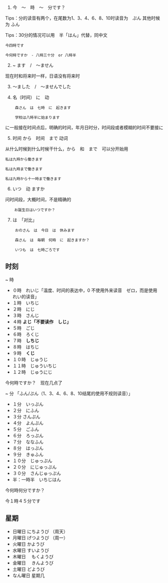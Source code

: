 1. 今　～　時　～　分です？

Tips：分的读音有两个，在尾数为1、3、4、6、8、10时读音为　ぷん 其他时候为 ふん

Tips：30分的情况可以用　半「はん」代替，同中文

    今四時です

    今何時ですか　- 八時三十分　or 八時半

2. ~ ます　/　～ません

现在时和将来时一样，日语没有将来时

3. ～ました　/　～ませんでした

4. 名（时间） に　动

        森さん　は　七時　に　起きます

        学校は八時半に始まります

に一般接在时间点后，明确的时间，年月日时分，时间段或者模糊的时间不要接に

5. 时间  から　时间　まで 动词

从什么时候到什么时候干什么，から　和　まで　可以分开始用

    私は九時から働きます

    私は九時まで働きます

    私は九時から十一時まで働きます

6. いつ　动 ますか

问时间段，大概时间，不是精确的

        お誕生日はいつですか？

7. は　「对比」

        おのさん　は　今日　は　休みます

        森さん　は　毎朝　何時　に　起きますか？

        いつも　は　七時ごろです

## 时刻

~ 時

- ０時　れいじ「温度、时间的表达中，0 不使用外来读音　ゼロ，而是使用　れい的读音」
- １時　いちじ
- ２時　にじ
- ３時　さんじ
- ４時  **よじ「不要读作　しじ」**
- ５時　ごじ
- ６時　ろくじ
- ７時　**しちじ**
- ８時　はちじ
- ９時　**くじ**
- １０時　じゅうじ
- １１時　じゅういちじ
- １２時　じゅうにじ

今何時ですか？　现在几点了


~ 分 「ふん/ぷん（1、3、4、6、8、10结尾的使用不规则读音）」

- １分　いっぷん
- ２分　にふん
- ３分  さんぷん
- ４分　よんぷん
- ５分　ごふん
- ６分　ろっぷん
- ７分　ななふん
- ８分　はっぷん
- ９分　きゅふん
- １０分　じゅっぷん
- ２０分　にじゅっぷん
- ３０分　さんじゅっぷん
- 半：一時半　いちじはん


今何時何分ですか？

今１時４５分です

## 星期

- 日曜日    にちようび  （周天）
- 月曜日    げつようび  （周一）
- 火曜日    かようび
- 水曜日    すいようび
- 木曜日　  もくようび
- 金曜日　  きんようび
- 土曜日    どようび
- なん曜日  星期几








